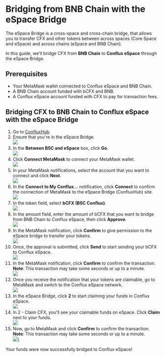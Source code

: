 # Bridging from BNB Chain with the eSpace Bridge

The eSpace Bridge is a cross-space and cross-chain bridge, that allows you to transfer CFX and other tokens between across spaces (Core Space and eSpace) and across chains (eSpace and BNB Chain).

In this guide, we'll bridge CFX from **BNB Chain** to **Conflux eSpace** through the eSpace Bridge.

## Prerequisites

* Your MetaMask wallet connected to Conflux eSpace and BNB Chain.
* A BNB Chain account funded with bCFX and BNB.
* A Conflux eSpace account funded with CFX to pay for transaction fees.

## Bridging CFX to BNB Chain to Conflux eSpace with the eSpace Bridge

1. Go to [ConfluxHub](http://confluxhub.io).
2. Ensure that you're in the eSpace Bridge.\
   ![](<../../.gitbook/assets/image (4).png>)
3. In the **Between BSC and eSpace** box, click **Go**.\
   ![](<../../.gitbook/assets/image (12).png>)
4. Click **Connect MetaMask** to connect your MetaMask wallet.\
   ![](<../../.gitbook/assets/image (8).png>)
5. In your MetaMask notifications, select the account that you want to connect and click **Next**.\
   ![](<../../.gitbook/assets/image (30).png>)
6. In the **Connect to My Conflux...** notification, click **Connect** to confirm the connection of MetaMask to the eSpace Bridge (ConfluxHub) site.\
   ![](<../../.gitbook/assets/image (1).png>)
7. In the token field, select **bCFX (BSC Conflux)**.\
   ![](<../../.gitbook/assets/image (33).png>)
8. In the amount field, enter the amount of bCFX that you want to bridge from BNB Chain to Conflux eSpace, then click **Approve**.\
   ![](<../../.gitbook/assets/image (40).png>)
9. In the MetaMask notification, click **Confirm** to give permission to the eSpace bridge to transfer your tokens.\
   ![](<../../.gitbook/assets/image (6).png>)
10. Once, the approval is submitted, click **Send** to start sending your bCFX to Conflux eSpace.\
    ![](<../../.gitbook/assets/image (10).png>)
11. In the MetaMask notification, click **Confirm** to confirm the transaction.\
    **Note**: This transaction may take some seconds or up to a minute.\
    ![](<../../.gitbook/assets/image (29).png>)
12. Once you receive the notification that your tokens are claimable, go to MetaMask and switch to the Conflux eSpace network.\
    ![](<../../.gitbook/assets/image (7).png>)
13. In the eSpace Bridge, click **2** to start claiming your funds in Conflux eSpace.\
    ![](<../../.gitbook/assets/image (38).png>)
14. In 2 - Claim CFX, you'll see your claimable funds on eSpace. Click **Claim** next to your funds.\
    ![](<../../.gitbook/assets/image (19).png>)
15. Now, go to MetaMask and click **Confirm** to confirm the transaction.\
    **Note**: This transaction may take some seconds or up to a minute.\
    ![](<../../.gitbook/assets/image (24).png>)\


Your funds were now successfully bridged to Conflux eSpace!
